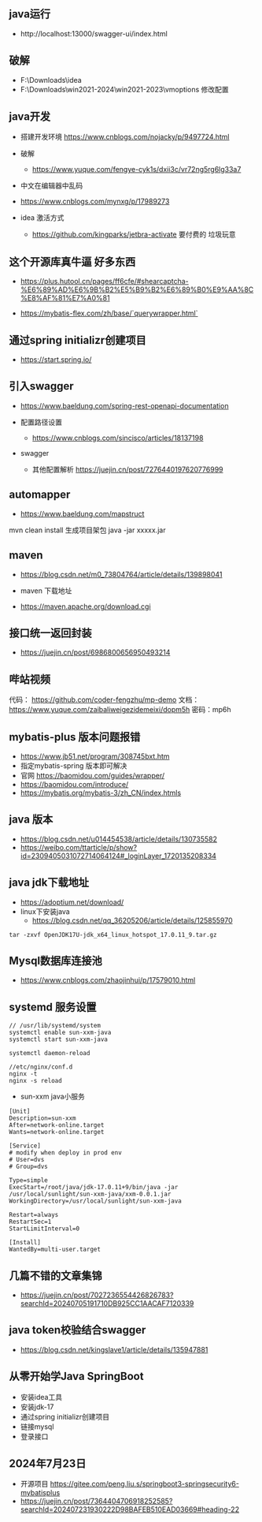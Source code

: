## java运行
  - http://localhost:13000/swagger-ui/index.html
## 破解
- F:\Downloads\idea
- F:\Downloads\win2021-2024\win2021-2023\vmoptions   修改配置

## java开发
- 搭建开发环境
  https://www.cnblogs.com/nojacky/p/9497724.html

- 破解
  - https://www.yuque.com/fengye-cyk1s/dxii3c/vr72ng5rg6lg33a7

- 中文在编辑器中乱码
- https://www.cnblogs.com/mynxg/p/17989273

- idea 激活方式
  - https://github.com/kingparks/jetbra-activate  要付费的  垃圾玩意
## 这个开源库真牛逼 好多东西
- https://plus.hutool.cn/pages/ff6cfe/#shearcaptcha-%E6%89%AD%E6%9B%B2%E5%B9%B2%E6%89%B0%E9%AA%8C%E8%AF%81%E7%A0%81

- https://mybatis-flex.com/zh/base/`querywrapper.html`
## 通过spring initializr创建项目
  - https://start.spring.io/

## 引入swagger
- https://www.baeldung.com/spring-rest-openapi-documentation

- 配置路径设置
  - https://www.cnblogs.com/sincisco/articles/18137198

- swagger
  - 其他配置解析 https://juejin.cn/post/7276440197620776999
## automapper
- https://www.baeldung.com/mapstruct

mvn clean install
生成项目架包
java -jar  xxxxx.jar

## maven
- https://blog.csdn.net/m0_73804764/article/details/139898041

- maven 下载地址
- https://maven.apache.org/download.cgi

##  接口统一返回封装
- https://juejin.cn/post/6986800656950493214

## 哔站视频
代码： https://github.com/coder-fengzhu/mp-demo
文档： 
https://www.yuque.com/zaibaliweigezidemeixi/dopm5h
密码：mp6h


## mybatis-plus 版本问题报错
- https://www.jb51.net/program/308745bxt.htm
- 指定mybatis-spring 版本即可解决
- 官网 https://baomidou.com/guides/wrapper/
- https://baomidou.com/introduce/
- https://mybatis.org/mybatis-3/zh_CN/index.htmls
## java 版本
- https://blog.csdn.net/u014454538/article/details/130735582
- https://weibo.com/ttarticle/p/show?id=2309405031072714064124#_loginLayer_1720135208334

## java jdk下载地址
- https://adoptium.net/download/
- linux下安装java
  - https://blog.csdn.net/qq_36205206/article/details/125855970
```
tar -zxvf OpenJDK17U-jdk_x64_linux_hotspot_17.0.11_9.tar.gz
```

## Mysql数据库连接池
- https://www.cnblogs.com/zhaojinhui/p/17579010.html


## systemd 服务设置
```
// /usr/lib/systemd/system
systemctl enable sun-xxm-java
systemctl start sun-xxm-java

systemctl daemon-reload

//etc/nginx/conf.d
nginx -t
nginx -s reload
```


- sun-xxm java小服务
```
[Unit]
Description=sun-xxm
After=network-online.target
Wants=network-online.target

[Service]
# modify when deploy in prod env
# User=dvs
# Group=dvs

Type=simple
ExecStart=/root/java/jdk-17.0.11+9/bin/java -jar  /usr/local/sunlight/sun-xxm-java/xxm-0.0.1.jar
WorkingDirectory=/usr/local/sunlight/sun-xxm-java

Restart=always
RestartSec=1
StartLimitInterval=0

[Install]
WantedBy=multi-user.target
```

## 几篇不错的文章集锦
- https://juejin.cn/post/7027236554426826783?searchId=20240705191710DB925CC1AACAF7120339


## java token校验结合swagger
- https://blog.csdn.net/kingslave1/article/details/135947881

## 从零开始学Java SpringBoot

- 安装idea工具
- 安装jdk-17
- 通过spring initializr创建项目
- 链接mysql
- 登录接口



## 2024年7月23日
- 开源项目 https://gitee.com/peng.liu.s/springboot3-springsecurity6-mybatisplus
- https://juejin.cn/post/7364404706918252585?searchId=202407231930222D98BAFEB510EAD03669#heading-22